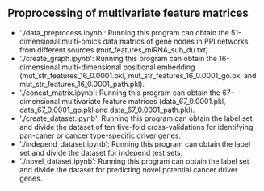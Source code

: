 ## Proprocessing of multivariate feature matrices
- './data_preprocess.ipynb': Running this program can obtain the 51-dimensional multi-omics data matrics of gene nodes in PPI networks from different sources (mut_features_miRNA_sub_du.txt).<br>
- './create_graph.ipynb': Running this program can obtain the 16-dimensional multi-dimensional positional embedding (mut_str_features_16_0.0001.pkl, mut_str_features_16_0.0001_go.pkl and mut_str_features_16_0.0001_path.pkl).<br>
- './concat_matrix.ipynb': Running this program can obtain the 67-dimensional multivariate feature matrices (data_67_0.0001.pkl, data_67_0.0001_go.pkl and data_67_0.0001_path.pkl).<br>
- './create_dataset.ipynb': Running this program can obtain the label set and divide the dataset of ten five-fold cross-validations for identifying pan-caner or cancer type-specific driver genes.<br>
- './independ_dataset.ipynb': Running this program can obtain the label set and divide the dataset for independ test sets.<br>
- './novel_dataset.ipynb': Running this program can obtain the label set and divide the dataset for predicting novel potential cancer driver genes.<br>
